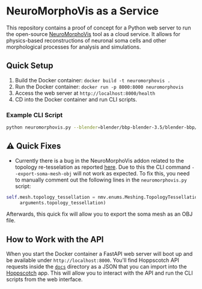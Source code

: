 # NeuroMorphoVis as a Service

This repository contains a proof of concept for a Python web server to run the open-source [NeuroMorphoVis](https://github.com/BlueBrain/NeuroMorphoVis) tool as a cloud service. It allows for physics-based reconstructions of neuronal soma cells and other morphological processes for analysis and simulations.

## Quick Setup

1. Build the Docker container: `docker build -t neuromorphovis .`
2. Run the Docker container: `docker run -p 8000:8000 neuromorphovis`
3. Access the web server at `http://localhost:8000/health`
4. CD into the Docker container and run CLI scripts.

### Example CLI Script

```bash
python neuromorphovis.py --blender=blender/bbp-blender-3.5/blender-bbp/blender --input=file --morphology-file=files/example-morphology.swc --export-soma-mesh-blend --export-soma-mesh-obj --output-directory=$(pwd)/output
```

## ⚠️ Quick Fixes

- Currently there is a bug in the NeuroMorphoVis addon related to the topology re-tesselation as reported [here](https://github.com/BlueBrain/NeuroMorphoVis/issues/208). Due to this the CLI command `--export-soma-mesh-obj` will not work as expected. To fix this, you need to manually comment out the following lines in the `neuromorphovis.py` script:

```python
self.mesh.topology_tessellation = nmv.enums.Meshing.TopologyTessellation.get_enum(
     arguments.topology_tessellation)
```

Afterwards, this quick fix will allow you to export the soma mesh as an OBJ file.

## How to Work with the API

When you start the Docker container a FastAPI web server will boot up and be available under `http://localhost:8000`. You'll find Hoppscotch API requests inside the [`docs`](/docs/api-specs.json) directory as a JSON that you can import into the [Hoppscotch](https://hoppscotch.io) app. This will allow you to interact with the API and run the CLI scripts from the web interface.
